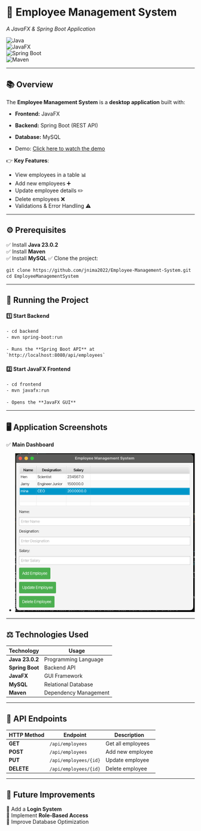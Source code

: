 # **📌 Employee Management System**  
*A JavaFX & Spring Boot Application*  

![Java](https://img.shields.io/badge/Java-23.0.2-blue?style=for-the-badge)  
![JavaFX](https://img.shields.io/badge/JavaFX-Frontend-green?style=for-the-badge)  
![Spring Boot](https://img.shields.io/badge/SpringBoot-Backend-brightgreen?style=for-the-badge)  
![Maven](https://img.shields.io/badge/Maven-Build-orange?style=for-the-badge)  

---

## **📚 Overview**
The **Employee Management System** is a **desktop application** built with:
- **Frontend:** JavaFX
- **Backend:** Spring Boot (REST API)
- **Database:** MySQL

- Demo:
[Click here to watch the demo](https://private-user-images.githubusercontent.com/121528869/416436693-93263e79-1b87-446d-8727-f12c44455b79.mp4?jwt=eyJhbGciOiJIUzI1NiIsInR5cCI6IkpXVCJ9.eyJpc3MiOiJnaXRodWIuY29tIiwiYXVkIjoicmF3LmdpdGh1YnVzZXJjb250ZW50LmNvbSIsImtleSI6ImtleTUiLCJleHAiOjE3NDA0NDUyNDAsIm5iZiI6MTc0MDQ0NDk0MCwicGF0aCI6Ii8xMjE1Mjg4NjkvNDE2NDM2NjkzLTkzMjYzZTc5LTFiODctNDQ2ZC04NzI3LWYxMmM0NDQ1NWI3OS5tcDQ_WC1BbXotQWxnb3JpdGhtPUFXUzQtSE1BQy1TSEEyNTYmWC1BbXotQ3JlZGVudGlhbD1BS0lBVkNPRFlMU0E1M1BRSzRaQSUyRjIwMjUwMjI1JTJGdXMtZWFzdC0xJTJGczMlMkZhd3M0X3JlcXVlc3QmWC1BbXotRGF0ZT0yMDI1MDIyNVQwMDU1NDBaJlgtQW16LUV4cGlyZXM9MzAwJlgtQW16LVNpZ25hdHVyZT1mNGM5MmEyMGE1Mzg1MDMxM2UxOTk4NzYwZjRmMWE1OWFiY2QyMzY0OGMwNjU3ODYxYjc3YjE2MmUyNzBjMGI1JlgtQW16LVNpZ25lZEhlYWRlcnM9aG9zdCJ9.pulr6h4S8XHrSmAmEfM1qcHwEftBzk2RCKlXvQivMXg)


👉 **Key Features**:
- View employees in a table 📊  
- Add new employees ➕  
- Update employee details ✏️  
- Delete employees ❌  
- Validations & Error Handling ⚠️  

---

## **⚙️ Prerequisites**
✅ Install **Java 23.0.2**  
✅ Install **Maven**  
✅ Install **MySQL**
✅ Clone the project:  

    git clone https://github.com/jnima2022/Employee-Management-System.git
    cd EmployeeManagementSystem

---

## **🚀 Running the Project**
#### **1️⃣ Start Backend**

    - cd backend
    - mvn spring-boot:run

    - Runs the **Spring Boot API** at `http://localhost:8080/api/employees`

#### **2️⃣ Start JavaFX Frontend**

    - cd frontend
    - mvn javafx:run

    - Opens the **JavaFX GUI**

---

## **🖥️ Application Screenshots**
✅ **Main Dashboard**  
- ![Demo Screenshot](DemoUI.png)

---

## **⚖️ Technologies Used**
| Technology     | Usage           |
|---------------|----------------|
| **Java 23.0.2** | Programming Language |
| **Spring Boot** | Backend API |
| **JavaFX**    | GUI Framework |
| **MySQL**     | Relational Database |
| **Maven**     | Dependency Management |

---

## **📌 API Endpoints**
| HTTP Method | Endpoint | Description |
|------------|----------|------------|
| **GET** | `/api/employees` | Get all employees |
| **POST** | `/api/employees` | Add new employee |
| **PUT** | `/api/employees/{id}` | Update employee |
| **DELETE** | `/api/employees/{id}` | Delete employee |

---

## **📌 Future Improvements**
🔹 Add a **Login System**  
🔹 Implement **Role-Based Access**  
🔹 Improve Database Optimization  


